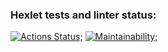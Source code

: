### Hexlet tests and linter status:
[![Actions Status](https://github.com/Amirammi/frontend-project-lvl1/workflows/hexlet-check/badge.svg)](https://github.com/Amirammi/frontend-project-lvl1/actions);
[![Maintainability](https://api.codeclimate.com/v1/badges/a99a88d28ad37a79dbf6/maintainability)](https://codeclimate.com/github/codeclimate/codeclimate/maintainability);
